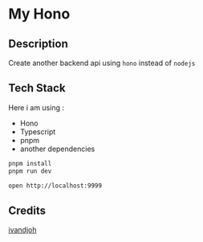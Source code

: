# My Hono

## Description

Create another backend api using `hono` instead of `nodejs`

## Tech Stack

Here i am using :

- Hono
- Typescript
- pnpm
- another dependencies

```bash
pnpm install
pnpm run dev
```

```bash
open http://localhost:9999
```

## Credits

[ivandjoh](https://linkedin.com/in/ivandjoh)

